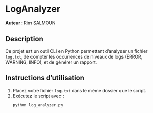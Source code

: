 # LogAnalyzer

**Auteur :** Rim SALMOUN

## Description
Ce projet est un outil CLI en Python permettant d’analyser un fichier `log.txt`, de compter les occurrences de niveaux de logs (ERROR, WARNING, INFO), et de générer un rapport.

## Instructions d’utilisation
1. Placez votre fichier `log.txt` dans le même dossier que le script.
2. Exécutez le script avec :  
   ```bash
   python log_analyzer.py
